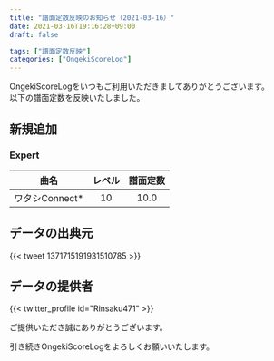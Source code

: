 ```yaml
---
title: "譜面定数反映のお知らせ（2021-03-16）"
date: 2021-03-16T19:16:28+09:00
draft: false

tags: ["譜面定数反映"]
categories: ["OngekiScoreLog"]
---
```


OngekiScoreLogをいつもご利用いただきましてありがとうございます。  
以下の譜面定数を反映いたしました。

<!--more-->

## 新規追加

### Expert

| 曲名 | レベル | 譜面定数 |
|:-:|:-:|:-:|
| ワタシConnect* | 10 | 10.0 |

## データの出典元

{{< tweet 1371715191931510785 >}}

## データの提供者

{{< twitter_profile id="Rinsaku471" >}}

ご提供いただき誠にありがとうございます。

引き続きOngekiScoreLogをよろしくお願いいたします。
